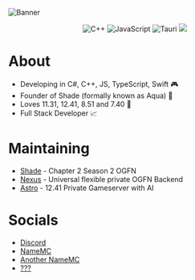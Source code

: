 ![Banner](http://backend-services.glocks.xyz:2095/launcher-assets/ch2.png)

<p align="center">
  <img alt="C++" src="https://img.shields.io/badge/C%2B%2B-darkblue?style=for-the-badge&logo=c%2B%2B">
  <img alt="JavaScript" src="https://img.shields.io/badge/javascript-yellow?style=for-the-badge&logo=javascript">
  <img alt="Tauri" src="https://img.shields.io/badge/Tauri-%2396f1ff?style=for-the-badge&logo=tauri">
  <img src="https://komarev.com/ghpvc/?username=xy8q&style=for-the-badge">
</p>


# About
- Developing in C#, C++, JS, TypeScript, Swift 🎮
- Founder of Shade (formally known as Aqua) 👑
- Loves 11.31, 12.41, 8.51 and 7.40 💾
- Full Stack Developer 📈

# Maintaining

- [Shade](https://discord.gg/shadeogfn) - Chapter 2 Season 2 OGFN
- [Nexus](https://github.com/xy8q/nexus) - Universal flexible private OGFN Backend
- [Astro](https://github.com/xy8q/Astro) - 12.41 Private Gameserver with AI
   
# Socials 

- [Discord](https://discord.com/users/1336037656601038861)
- [NameMC](https://pl.namemc.com/profile/pausesafezone.1)
- [Another NameMC](https://pl.namemc.com/profile/astolfoparty.1)
- [???](https://fakecrime.bio/xy8q)
